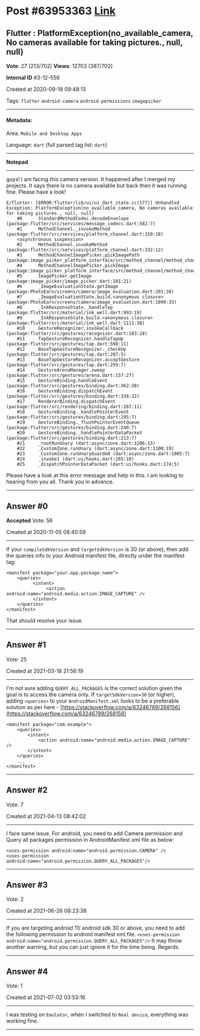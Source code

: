 
# Post \#63953363 [Link](https://stackoverflow.com/questions/63953363/)

## Flutter : PlatformException(no_available_camera, No cameras available for taking pictures., null, null)

**Vote**: 27 (213/702) **Views**: 12703 (387/702) 

**Internal ID** \#3-12-556

Created at 2020-09-18 09:48:13

Tags: `flutter` `android-camera` `android-permissions` `imagepicker`

----------

#### Metadata:

Area: `Mobile and Desktop Apps`

Language: `dart` (full parsed tag list: `dart`)

----------

**Notepad**


----------

guys! I am facing this camera version. It happened after I merged my projects. It says there is no camera available but back then it was running fine. Please have a look!
```
E/flutter: [ERROR:flutter/lib/ui/ui_dart_state.cc(177)] Unhandled Exception: PlatformException(no_available_camera, No cameras available for taking pictures., null, null)
    #0      StandardMethodCodec.decodeEnvelope (package:flutter/src/services/message_codecs.dart:582:7)
    #1      MethodChannel._invokeMethod (package:flutter/src/services/platform_channel.dart:159:18)
    <asynchronous suspension>
    #2      MethodChannel.invokeMethod (package:flutter/src/services/platform_channel.dart:332:12)
    #3      MethodChannelImagePicker.pickImagePath (package:image_picker_platform_interface/src/method_channel/method_channel_image_picker.dart:62:21)
    #4      MethodChannelImagePicker.pickImage (package:image_picker_platform_interface/src/method_channel/method_channel_image_picker.dart:30:25)
    #5      ImagePicker.getImage (package:image_picker/image_picker.dart:101:21)
    #6      _ImageEvaluationState.getImage (package:PhotoEarn/screens/camera/image_evaluation.dart:201:38)
    #7      _ImageEvaluationState.build.<anonymous closure> (package:PhotoEarn/screens/camera/image_evaluation.dart:1099:33)
    #8      _InkResponseState._handleTap (package:flutter/src/material/ink_well.dart:993:19)
    #9      _InkResponseState.build.<anonymous closure> (package:flutter/src/material/ink_well.dart:1111:38)
    #10     GestureRecognizer.invokeCallback (package:flutter/src/gestures/recognizer.dart:183:24)
    #11     TapGestureRecognizer.handleTapUp (package:flutter/src/gestures/tap.dart:598:11)
    #12     BaseTapGestureRecognizer._checkUp (package:flutter/src/gestures/tap.dart:287:5)
    #13     BaseTapGestureRecognizer.acceptGesture (package:flutter/src/gestures/tap.dart:259:7)
    #14     GestureArenaManager.sweep (package:flutter/src/gestures/arena.dart:157:27)
    #15     GestureBinding.handleEvent (package:flutter/src/gestures/binding.dart:362:20)
    #16     GestureBinding.dispatchEvent (package:flutter/src/gestures/binding.dart:338:22)
    #17     RendererBinding.dispatchEvent (package:flutter/src/rendering/binding.dart:267:11)
    #18     GestureBinding._handlePointerEvent (package:flutter/src/gestures/binding.dart:295:7)
    #19     GestureBinding._flushPointerEventQueue (package:flutter/src/gestures/binding.dart:240:7)
    #20     GestureBinding._handlePointerDataPacket (package:flutter/src/gestures/binding.dart:213:7)
    #21     _rootRunUnary (dart:async/zone.dart:1206:13)
    #22     _CustomZone.runUnary (dart:async/zone.dart:1100:19)
    #23     _CustomZone.runUnaryGuarded (dart:async/zone.dart:1005:7)
    #24     _invoke1 (dart:ui/hooks.dart:265:10)
    #25     _dispatchPointerDataPacket (dart:ui/hooks.dart:174:5)
```

Please have a look at this error message and help in this. I am looking to hearing from you all. Thank you in advance.


----------
        
## Answer \#0

**Accepted** Vote: 56

Created at 2020-11-05 08:40:59

------------

If your `compileSdkVersion` and `targetSdkVersion` is 30 (or above), then add the queries info to your Android manifest file, directly under the manifest tag:
```
<manifest package="your.app.package.name">
    <queries>
          <intent>
               <action android:name="android.media.action.IMAGE_CAPTURE" />
          </intent>
    </queries>
</manifest>
```

That should resolve your issue.


------------
    
    
## Answer \#1

 Vote: 25

Created at 2021-03-18 21:56:19

------------

I'm not sure adding `QUERY_ALL_PACKAGES` is the correct solution given the goal is to access the camera only. If `targetSdkVersion=30` (or higher), adding `<queries>` to your `AndroidManifest.xml` looks to be a preferable solution as per here - [https://stackoverflow.com/a/63246789/268156](https://stackoverflow.com/a/63246789/268156)
```
<manifest package="com.example">
    <queries>
        <intent>
            <action android:name="android.media.action.IMAGE_CAPTURE" />
        </intent>
    </queries>
    ...
</manifest>
```



------------
    
    
## Answer \#2

 Vote: 7

Created at 2021-04-13 08:42:02

------------

I face same issue. For android, you need to add Camera permission and Query all packages permission in AndroidManifest.xml file as below:
```
<uses-permission android:name="android.permission.CAMERA" />
<uses-permission android:name="android.permission.QUERY_ALL_PACKAGES"/>
```



------------
    
    
## Answer \#3

 Vote: 2

Created at 2021-06-26 08:23:38

------------

If you are targeting android 11/ android sdk 30 or above, you need to add the following permission to android manifest xml file.
`<uses-permission android:name="android.permission.QUERY_ALL_PACKAGES"/>`
It may throw another warning, but you can just ignore it for the time being. Regards.


------------
    
    
## Answer \#4

 Vote: 1

Created at 2021-07-02 03:53:16

------------

I was testing on `Emulator`, when I switched to `Real device`, everything was working fine.


------------
    
    
